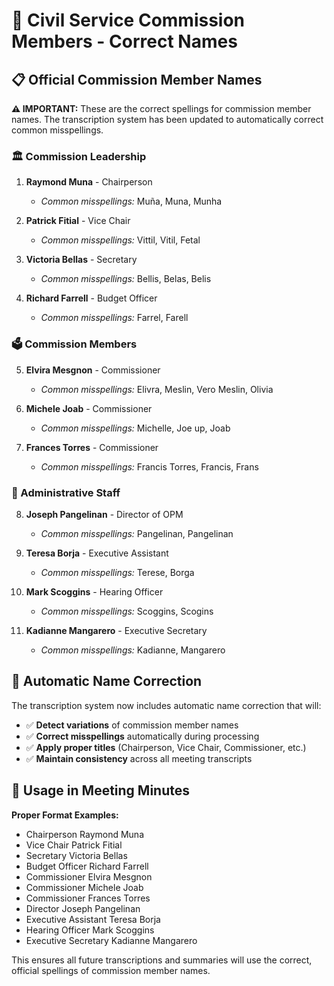 # 👥 Civil Service Commission Members - Correct Names

## 📋 Official Commission Member Names

**⚠️ IMPORTANT:** These are the correct spellings for commission member names. The transcription system has been updated to automatically correct common misspellings.

### 🏛️ Commission Leadership
1. **Raymond Muna** - Chairperson
   - *Common misspellings:* Muña, Muna, Munha

2. **Patrick Fitial** - Vice Chair  
   - *Common misspellings:* Vittil, Vitil, Fetal

3. **Victoria Bellas** - Secretary
   - *Common misspellings:* Bellis, Belas, Belis

4. **Richard Farrell** - Budget Officer
   - *Common misspellings:* Farrel, Farell

### 🗳️ Commission Members  
5. **Elvira Mesgnon** - Commissioner
   - *Common misspellings:* Elivra, Meslin, Vero Meslin, Olivia

6. **Michele Joab** - Commissioner
   - *Common misspellings:* Michelle, Joe up, Joab

7. **Frances Torres** - Commissioner  
   - *Common misspellings:* Francis Torres, Francis, Frans

### 🏢 Administrative Staff
8. **Joseph Pangelinan** - Director of OPM
   - *Common misspellings:* Pangelinan, Pangelinan

9. **Teresa Borja** - Executive Assistant
   - *Common misspellings:* Terese, Borga

10. **Mark Scoggins** - Hearing Officer
    - *Common misspellings:* Scoggins, Scogins

11. **Kadianne Mangarero** - Executive Secretary
    - *Common misspellings:* Kadianne, Mangarero

## 🤖 Automatic Name Correction

The transcription system now includes automatic name correction that will:

- ✅ **Detect variations** of commission member names
- ✅ **Correct misspellings** automatically during processing  
- ✅ **Apply proper titles** (Chairperson, Vice Chair, Commissioner, etc.)
- ✅ **Maintain consistency** across all meeting transcripts

## 📝 Usage in Meeting Minutes

**Proper Format Examples:**
- Chairperson Raymond Muna
- Vice Chair Patrick Fitial  
- Secretary Victoria Bellas
- Budget Officer Richard Farrell
- Commissioner Elvira Mesgnon
- Commissioner Michele Joab
- Commissioner Frances Torres
- Director Joseph Pangelinan
- Executive Assistant Teresa Borja
- Hearing Officer Mark Scoggins
- Executive Secretary Kadianne Mangarero

This ensures all future transcriptions and summaries will use the correct, official spellings of commission member names.